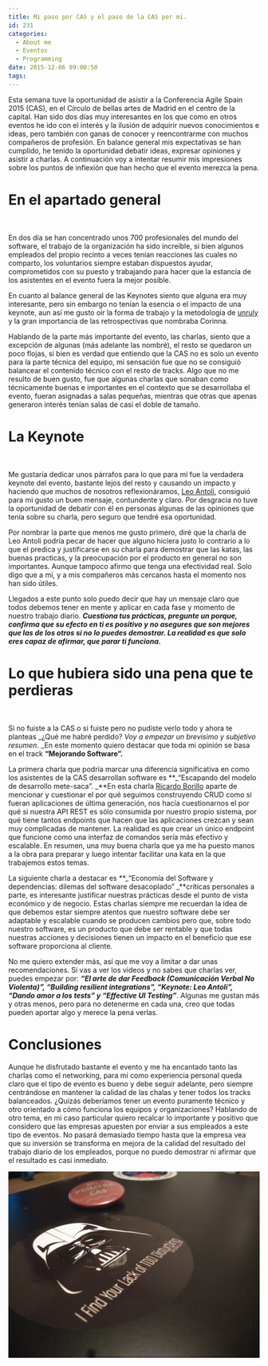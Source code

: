 ```yaml
---
title: Mi paso por CAS y el paso de la CAS por mi.
id: 231
categories:
  - About me
  - Eventos
  - Programming
date: 2015-12-06 09:00:50
tags:
---
```


Esta semana tuve la oportunidad de asistir a la Conferencia Agile Spain 2015 (CAS), en el Círculo de bellas artes de Madrid en el centro de la capital. Han sido dos días muy interesantes en los que como en otros eventos he ido con el interés y la ilusión de adquirir nuevos conocimientos e ideas, pero también con ganas de conocer y reencontrarme con muchos compañeros de profesión. En balance general mis expectativas se han cumplido, he tenido la oportunidad debatir ideas, expresar opiniones y asistir a charlas. A continuación voy a intentar resumir mis impresiones sobre los puntos de inflexión que han hecho que el evento merezca la pena.

# En el apartado general

&nbsp;

En dos día se han concentrado unos 700 profesionales del mundo del software, el trabajo de la organización ha sido increíble, si bien algunos empleados del propio recinto a veces tenían reacciones las cuales no comparto, los voluntarios siempre estaban dispuestos ayudar, comprometidos con su puesto y trabajando para hacer que la estancia de los asistentes en el evento fuera la mejor posible.

En cuanto al balance general de las Keynotes siento que alguna era muy interesante, pero sin embargo no tenían la esencia o el impacto de una keynote, aun así me gusto oír la forma de trabajo y la metodología de [unruly](https://unruly.co/) y la gran importancia de las retrospectivas que nombraba Corinna.

Hablando de la parte más importante del evento, las charlas, siento que a excepción de algunas (más adelante las nombré), el resto se quedaron un poco flojas, si bien es verdad que entiendo que la CAS no es solo un evento para la parte técnica del equipo, mi sensación fue que no se consiguió balancear el contenido técnico con el resto de tracks. Algo que no me resulto de buen gusto, fue que algunas charlas que sonaban como técnicamente buenas e importantes en el contexto que se desarrollaba el evento, fueran asignadas a salas pequeñas, mientras que otras que apenas generaron interés tenían salas de casi el doble de tamaño.

# La Keynote

&nbsp;

Me gustaría dedicar unos párrafos para lo que para mí fue la verdadera keynote del evento, bastante lejos del resto y causando un impacto y haciendo que muchos de nosotros reflexionáramos, [Leo Antoli](https://twitter.com/lantoli), consiguió para mi gusto un buen mensaje, contundente y claro. Por desgracia no tuve la oportunidad de debatir con él en personas algunas de las opiniones que tenía sobre su charla, pero seguro que tendré esa oportunidad.

Por nombrar la parte que menos me gusto primero, diré que la charla de Leo Antoli podría pecar de hacer que alguno hiciera justo lo contrario a lo que el predica y justificarse en su charla para demostrar que las katas, las buenas practicas, y la preocupación por el producto en general no son importantes. Aunque tampoco afirmo que tenga una efectividad real. Solo digo que a mí, y a mis compañeros más cercanos hasta el momento nos han sido útiles.

Llegados a este punto solo puedo decir que hay un mensaje claro que todos debemos tener en mente y aplicar en cada fase y momento de nuestro trabajo diario. **_Cuestiona tus prácticas, pregunte un porque, confirma que su efecto en ti es positivo y no asegures que son mejores que las de los otros si no lo puedes demostrar. La realidad es que solo eres capaz de afirmar, que parar ti funciona._**

# Lo que hubiera sido una pena que te perdieras

&nbsp;

Si no fuiste a la CAS o si fuiste pero no pudiste verlo todo y ahora te planteas _¿Qué me habré perdido? _Voy a empezar un brevisimo y subjetivo resumen_. _En este momento quiero destacar que toda mi opinión se basa en el track **“Mejorando Software”.**

La primera charla que podría marcar una diferencia significativa en como los asistentes de la CAS desarrollan software es **_“Escapando del modelo de desarrollo mete-saca”. _**En esta charla [Ricardo Borillo](https://twitter.com/borillo) aparte de mencionar y cuestionar el por qué seguimos construyendo CRUD como si fueran aplicaciones de última generación, nos hacía cuestionarnos el por qué si nuestra API REST es sólo consumida por nuestro propio sistema, por qué tiene tantos endpoints que hacen que las aplicaciones crezcan y sean muy complicadas de mantener. La realidad es que crear un único endpoint que funcione como una interfaz de comandos sería más efectivo y escalable. En resumen, una muy buena charla que ya me ha puesto manos a la obra para preparar y luego intentar facilitar una kata en la que trabajemos estos temas.

La siguiente charla a destacar es **_“Economía del Software y dependencias: dilemas del software desacoplado” _**críticas personales a parte, es interesante justificar nuestras prácticas desde el punto de vista económico y de negocio. Estas charlas siempre me recuerdan la idea de que debemos estar siempre atentos que nuestro software debe ser adaptable y escalable cuando se producen cambios pero que, sobre todo nuestro software, es un producto que debe ser rentable y que todas nuestras acciones y decisiones tienen un impacto en el beneficio que ese software proporciona al cliente.

No me quiero extender más, así que me voy a limitar a dar unas recomendaciones. Si vas a ver los videos y no sabes que charlas ver, puedes empezar por: **_“El arte de dar Feedback (Comunicación Verbal No Violenta)”, “Building resilient integrations”, “Keynote: Leo Antoli”, “Dando amor a los tests” y “Effective UI Testing”_**. Algunas me gustan más y otras menos, pero para no detenerme en cada una, creo que todas pueden aportar algo y merece la pena verlas.

# Conclusiones

Aunque he disfrutado bastante el evento y me ha encantado tanto las charlas como el networking, para mí como experiencia personal queda claro que el tipo de evento es bueno y debe seguir adelante, pero siempre centrándose en mantener la calidad de las chalas y tener todos los tracks balanceados. ¿Quizás deberíamos tener un evento puramente técnico y otro orientado a cómo funciona los equipos y organizaciones? Hablando de otro tema, en mi caso particular quiero recalcar lo importante y positivo que considero que las empresas apuesten por enviar a sus empleados a este tipo de eventos. No pasará demasiado tiempo hasta que la empresa vea que su inversión se transforma en mejora de la calidad del resultado del trabajo diario de los empleados, porque no puedo demostrar ni afirmar que el resultado es casi inmediato.

[![IMG_20151206_214322](/images/2015/12/IMG_20151206_214322.jpg)](/images/2015/12/IMG_20151206_214322.jpg)